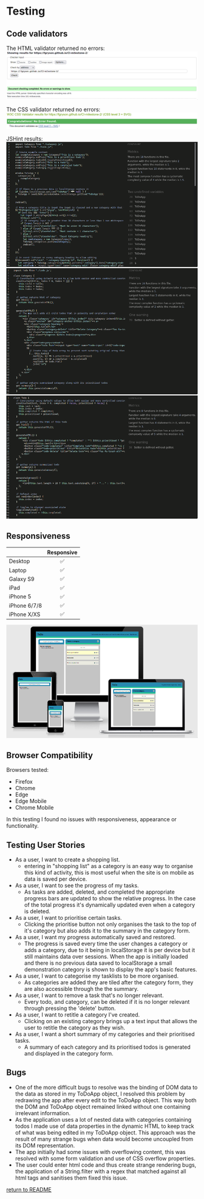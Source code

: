 # Testing

## Code validators

The HTML validator returned no errors:
![HTML Validator Success](readme-images/html-validator-results.png)

The CSS validator returned no errors:
![CSS Validator Success](readme-images/css-validator-results.png)

JSHint results:
![main.js results](readme-images/JSHint-main.png)
![category.js results](readme-images/JSHint-category.png)
![todo.js results](readme-images/JSHint-todo.png)

## Responsiveness

|              | **Responsive** |
| ------------ | :------------: |
| Desktop      |       ✅        |
| Laptop       |       ✅        |
| Galaxy S9    |       ✅        |
| iPad         |       ✅        |
| iPhone 5     |       ✅        |
| iPhone 6/7/8 |       ✅        |
| iPhone X/XS  |       ✅        |

![Am I Responsive Results](readme-images/AmIResponsive.png)

## Browser Compatibility

Browsers tested:

- Firefox
- Chrome
- Edge
- Edge Mobile
- Chrome Mobile

In this testing I found no issues with responsiveness, appearance or functionality.

## Testing User Stories

- As a user, I want to create a shopping list.
  - entering in "shopping list" as a category is an easy way to organise this kind of activity, this is most useful when the site is on mobile as data is saved per device.
- As a user, I want to see the progress of my tasks.
  - As tasks are added, deleted, and completed the appropriate progress bars are updated to show the relative progress. In the case of the total progress it's dynamically updated even when a category is deleted.
- As a user, I want to prioritise certain tasks.
  - Clicking the prioritise button not only organises the task to the top of it's category but also adds it to the summary in the category form.
- As a user, I want my progress automatically saved and restored.
  - The progress is saved every time the user changes a category or adds a category, due to it being in localStorage it is per device but it still maintains data over sessions. When the app is initially loaded and there is no previous data saved to localStorage a small demonstration category is shown to display the app's basic features.
- As a user, I want to categorise my tasklists to be more organised.
  - As categories are added they are tiled after the category form, they are also accessible through the the summary.
- As a user, I want to remove a task that's no longer relevant.
  - Every todo, and category, can be deleted if it is no longer relevant through pressing the 'delete' button.
- As a user, I want to retitle a category I've created.
  - Clicking on an existing category brings up a text input that allows the user to retitle the category as they wish.
- As a user, I want a short summary of my categories and their prioritised tasks.
  - A summary of each category and its prioritised todos is generated and displayed in the category form.

## Bugs

- One of the more difficult bugs to resolve was the binding of DOM data to the data as stored in my ToDoApp object, I resolved this problem by redrawing the app after every edit to the ToDoApp object. This way both the DOM and ToDoApp object remained linked without one containing irrelevant information.
- As the application uses a lot of nested data with categories containing todos I made use of data properties in the dynamic HTML to keep track of what was being edited in my ToDoApp object. This approach was the result of many strange bugs when data would become uncoupled from its DOM representation.
- The app initially had some issues with overflowing content, this was resolved with some form validation and use of CSS overflow properties.
- The user could enter html code and thus create strange rendering bugs, the application of a String.filter with a regex that matched against all html tags and sanitises them fixed this issue.

[return to README](README.md)

